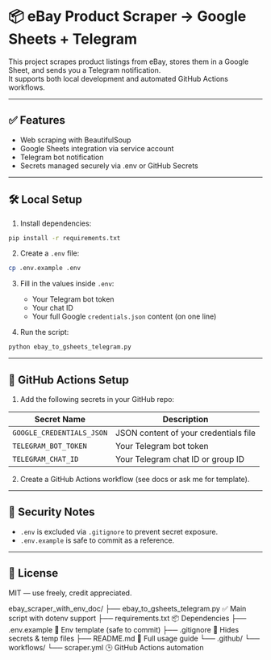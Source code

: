 # 📦 eBay Product Scraper → Google Sheets + Telegram

This project scrapes product listings from eBay, stores them in a Google Sheet, and sends you a Telegram notification.  
It supports both local development and automated GitHub Actions workflows.

---

## ✅ Features

- Web scraping with BeautifulSoup
- Google Sheets integration via service account
- Telegram bot notification
- Secrets managed securely via .env or GitHub Secrets

---

## 🛠 Local Setup

1. Install dependencies:

```bash
pip install -r requirements.txt
```

2. Create a `.env` file:

```bash
cp .env.example .env
```

3. Fill in the values inside `.env`:
   - Your Telegram bot token
   - Your chat ID
   - Your full Google `credentials.json` content (on one line)

4. Run the script:

```bash
python ebay_to_gsheets_telegram.py
```

---

## 🚀 GitHub Actions Setup

1. Add the following secrets in your GitHub repo:

| Secret Name             | Description                             |
|--------------------------|-----------------------------------------|
| `GOOGLE_CREDENTIALS_JSON` | JSON content of your credentials file |
| `TELEGRAM_BOT_TOKEN`      | Your Telegram bot token               |
| `TELEGRAM_CHAT_ID`        | Your Telegram chat ID or group ID     |

2. Create a GitHub Actions workflow (see docs or ask me for template).

---

## 🔐 Security Notes

- `.env` is excluded via `.gitignore` to prevent secret exposure.
- `.env.example` is safe to commit as a reference.

---

## 📄 License

MIT — use freely, credit appreciated.



ebay_scraper_with_env_doc/
├── ebay_to_gsheets_telegram.py       ✅ Main script with dotenv support
├── requirements.txt                  📦 Dependencies
├── .env.example                      🔐 Env template (safe to commit)
├── .gitignore                        🚫 Hides secrets & temp files
├── README.md                         📘 Full usage guide
└── .github/
    └── workflows/
        └── scraper.yml              🕒 GitHub Actions automation